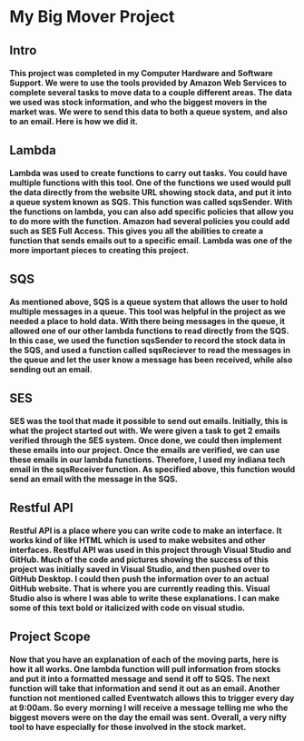 # My Big Mover Project
## Intro
#### This project was completed in my Computer Hardware and Software Support. We were to use the tools provided by Amazon Web Services to complete several tasks to move data to a couple different areas. The data we used was stock information, and who the biggest movers in the market was. We were to send this data to both a queue system, and also to an email. Here is how we did it. 
## Lambda
#### Lambda was used to create functions to carry out tasks. You could have multiple functions with this tool. One of the functions we used would pull the data directly from the website URL showing stock data, and put it into a queue system known as SQS. This function was called sqsSender. With the functions on lambda, you can also add specific policies that allow you to do more with the function. Amazon had several policies you could add such as SES Full Access. This gives you all the abilities to create a function that sends emails out to a specific email. Lambda was one of the more important pieces to creating this project.
## SQS
#### As mentioned above, SQS is a queue system that allows the user to hold multiple messages in a queue. This tool was helpful in the project as we needed a place to hold data. With there being messages in the queue, it allowed one of our other lambda functions to read directly from the SQS. In this case, we used the function sqsSender to record the stock data in the SQS, and used a function called sqsReciever to read the messages in the queue and let the user know a message has been received, while also sending out an email.
## SES
#### SES was the tool that made it possible to send out emails. Initially, this is what the project started out with. We were given a task to get 2 emails verified through the SES system. Once done, we could then implement these emails into our project. Once the emails are verified, we can use these emails in our lambda functions. Therefore, I used my indiana tech email in the sqsReceiver function. As specified above, this function would send an email with the message in the SQS.
## Restful API
#### Restful API is a place where you can write code to make an interface. It works kind of like HTML which is used to make websites and other interfaces. Restful API was used in this project through Visual Studio and GitHub. Much of the code and pictures showing the success of this project was initially saved in Visual Studio, and then pushed over to GitHub Desktop. I could then push the information over to an actual GitHub website. That is where you are currently reading this. Visual Studio also is where I was able to write these explanations. I can make some of this text bold or italicized with code on visual studio.
## Project Scope
#### Now that you have an explanation of each of the moving parts, here is how it all works. One lambda function will pull information from stocks and put it into a formatted message and send it off to SQS. The next function will take that information and send it out as an email. Another function not mentioned called Eventwatch allows this to trigger every day at 9:00am. So every morning I will receive a message telling me who the biggest movers were on the day the email was sent. Overall, a very nifty tool to have especially for those involved in the stock market.
